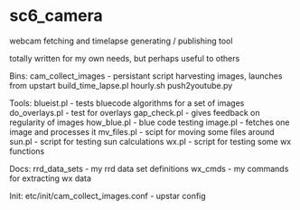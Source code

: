sc6_camera
==========

webcam fetching and timelapse generating / publishing tool

totally written for my own needs, but perhaps useful to others

Bins:
cam_collect_images - persistant script harvesting images, launches from upstart
build_time_lapse.pl
hourly.sh
push2youtube.py

Tools:
blueist.pl - tests bluecode algorithms for a set of images
do_overlays.pl - test for overlays
gap_check.pl - gives feedback on regularity of images
how_blue.pl - blue code testing
image.pl - fetches one image and processes it
mv_files.pl - scipt for moving some files around
sun.pl - script for testing sun calculations
wx.pl - script for testing some wx functions

Docs:
rrd_data_sets - my rrd data set definitions
wx_cmds - my commands for extracting wx data

Init:
etc/init/cam_collect_images.conf - upstar config
